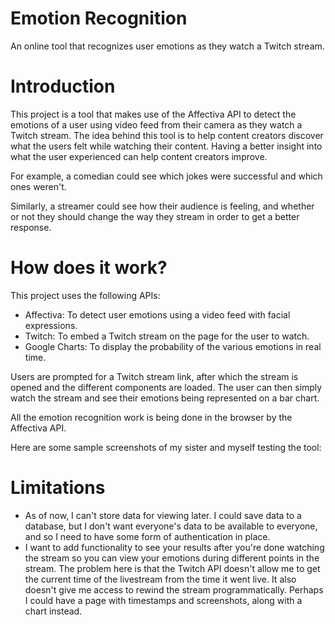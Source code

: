 # Emotion Recognition
An online tool that recognizes user emotions as they watch a Twitch stream.

# Introduction
This project is a tool that makes use of the Affectiva API to detect the emotions of a user using video feed from their camera as they watch a Twitch stream.
The idea behind this tool is to help content creators discover what the users felt while watching their content. Having a better insight into what the user experienced can help content creators improve.

For example, a comedian could see which jokes were successful and which ones weren't. 

Similarly, a streamer could see how their audience is feeling, and whether or not they should change the way they stream in order to get a better response.

# How does it work?
This project uses the following APIs:
- Affectiva: To detect user emotions using a video feed with facial expressions.
- Twitch: To embed a Twitch stream on the page for the user to watch.
- Google Charts: To display the probability of the various emotions in real time.

Users are prompted for a Twitch stream link, after which the stream is opened and the different components are loaded. The user can then simply watch the stream and see their emotions being represented on a bar chart.

All the emotion recognition work is being done in the browser by the Affectiva API.

Here are some sample screenshots of my sister and myself testing the tool:


# Limitations
- As of now, I can't store data for viewing later. I could save data to a database, but I don't want everyone's data to be available to everyone, and so I need to have some form of authentication in place.
- I want to add functionality to see your results after you're done watching the stream so you can view your emotions during different points in the stream. The problem here is that the Twitch API doesn't allow me to get the current time of the livestream from the time it went live. It also doesn't give me access to rewind the stream programmatically. Perhaps I could have a page with timestamps and screenshots, along with a chart instead.
